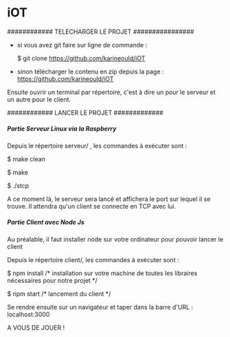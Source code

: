 # iOT


############ TELECHARGER LE PROJET ################



 - si vous avez git faire sur ligne de commande : 

 	$ git clone https://github.com/karineould/iOT

 - sinon télécharger le contenu en zip depuis la page : https://github.com/karineould/iOT



Ensuite ouvrir un terminal par répertoire, c'est à dire un pour le serveur et un autre pour le client.





############ LANCER LE PROJET #############





##### Partie Serveur Linux via la Raspberry #####



Depuis le répertoire serveur/ , les commandes à exécuter sont :



$ make clean

$ make 

$ ./stcp



A ce moment là, le serveur sera lancé et affichera le port sur lequel il se trouve. Il attendra qu'un client se connecte en TCP avec lui.







##### Partie Client avec Node Js #####



Au préalable, il faut installer node sur votre ordinateur pour pouvoir lancer le client



Depuis le répertoire client/, les commandes à exécuter sont :

$ npm install     /* installation sur votre machine de toutes les libraires nécessaires pour notre projet */

$ npm start /* lancement du client */



Se rendre ensuite sur un navigateur et taper dans la barre d'URL : localhost:3000







A VOUS DE JOUER !
